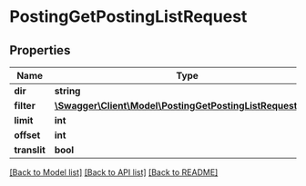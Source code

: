 # PostingGetPostingListRequest

## Properties
Name | Type | Description | Notes
------------ | ------------- | ------------- | -------------
**dir** | **string** |  | [optional] 
**filter** | [**\Swagger\Client\Model\PostingGetPostingListRequestFilter**](PostingGetPostingListRequestFilter.md) |  | [optional] 
**limit** | **int** |  | [optional] 
**offset** | **int** |  | [optional] 
**translit** | **bool** |  | [optional] 

[[Back to Model list]](../README.md#documentation-for-models) [[Back to API list]](../README.md#documentation-for-api-endpoints) [[Back to README]](../README.md)


